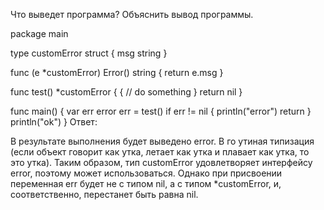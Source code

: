 Что выведет программа? Объяснить вывод программы.

package main

type customError struct {
	msg string
}

func (e *customError) Error() string {
	return e.msg
}

func test() *customError {
	{
		// do something
	}
	return nil
}

func main() {
	var err error
	err = test()
	if err != nil {
		println("error")
		return
	}
	println("ok")
}
Ответ:

В результате выполнения будет выведено error.
В го утиная типизация (если объект говорит как утка, летает как утка и плавает как утка, то это утка).
Таким образом, тип customError удовлетворяет интерфейсу error, поэтому может использоваться. Однако при присвоении
переменная err будет не с типом nil, а с типом *customError, и, соответственно, перестанет быть равна nil.